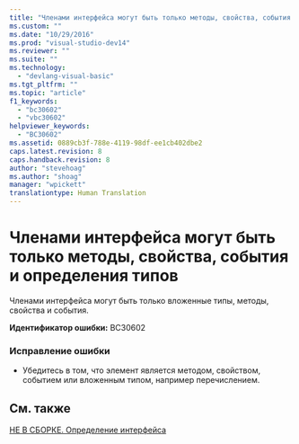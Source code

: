 ```yaml
---
title: "Членами интерфейса могут быть только методы, свойства, события и определения типов | Microsoft Docs"
ms.custom: ""
ms.date: "10/29/2016"
ms.prod: "visual-studio-dev14"
ms.reviewer: ""
ms.suite: ""
ms.technology: 
  - "devlang-visual-basic"
ms.tgt_pltfrm: ""
ms.topic: "article"
f1_keywords: 
  - "bc30602"
  - "vbc30602"
helpviewer_keywords: 
  - "BC30602"
ms.assetid: 0889cb3f-788e-4119-98df-ee1cb402dbe2
caps.latest.revision: 8
caps.handback.revision: 8
author: "stevehoag"
ms.author: "shoag"
manager: "wpickett"
translationtype: Human Translation
---
```

# Членами интерфейса могут быть только методы, свойства, события и определения типов
Членами интерфейса могут быть только вложенные типы, методы, свойства и события.  
  
 **Идентификатор ошибки:** BC30602  
  
### Исправление ошибки  
  
-   Убедитесь в том, что элемент является методом, свойством, событием или вложенным типом, например перечислением.  
  
## См. также  
 [НЕ В СБОРКЕ. Определение интерфейса](http://msdn.microsoft.com/ru-ru/7840a52c-9c38-42c4-adbc-e2c02e9dc204)